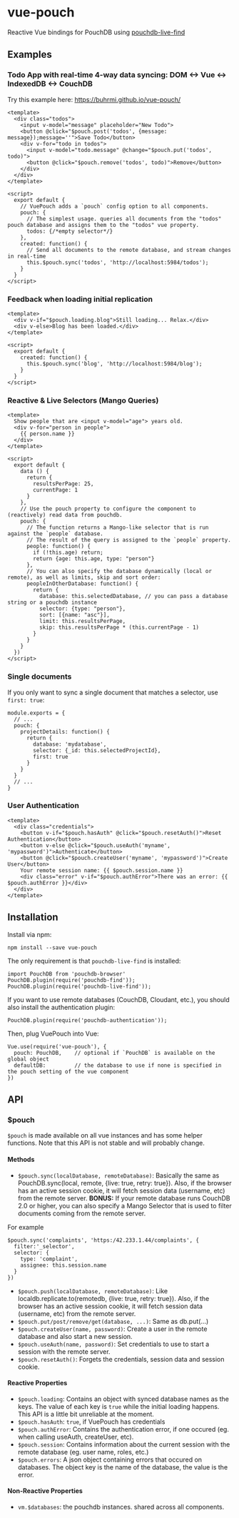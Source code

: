 # vue-pouch

Reactive Vue bindings for PouchDB using [pouchdb-live-find](https://github.com/colinskow/pouchdb-live-find)

## Examples

### Todo App with real-time 4-way data syncing: DOM <-> Vue <-> IndexedDB <-> CouchDB

Try this example here: https://buhrmi.github.io/vue-pouch/

```vue
<template>
  <div class="todos">
    <input v-model="message" placeholder="New Todo">
    <button @click="$pouch.post('todos', {message: message});message=''">Save Todo</button>
    <div v-for="todo in todos">
      <input v-model="todo.message" @change="$pouch.put('todos', todo)">
      <button @click="$pouch.remove('todos', todo)">Remove</button>
    </div>
  </div>
</template>

<script>
  export default {
    // VuePouch adds a `pouch` config option to all components.
    pouch: {
      // The simplest usage. queries all documents from the "todos" pouch database and assigns them to the "todos" vue property.
      todos: {/*empty selector*/}
    },
    created: function() {
      // Send all documents to the remote database, and stream changes in real-time
      this.$pouch.sync('todos', 'http://localhost:5984/todos');
    }
  }
</script>
```

### Feedback when loading initial replication

```vue
<template>
  <div v-if="$pouch.loading.blog">Still loading... Relax.</div>
  <div v-else>Blog has been loaded.</div>
</template>

<script>
  export default {
    created: function() {
      this.$pouch.sync('blog', 'http://localhost:5984/blog');
    }
  }
</script>
```


### Reactive & Live Selectors (Mango Queries)

```vue
<template>
  Show people that are <input v-model="age"> years old.
  <div v-for="person in people">
    {{ person.name }}
  </div>
</template>

<script>
  export default {
    data () {
      return {
        resultsPerPage: 25,
        currentPage: 1
      }
    },
    // Use the pouch property to configure the component to (reactively) read data from pouchdb.
    pouch: {
      // The function returns a Mango-like selector that is run against the `people` database.
      // The result of the query is assigned to the `people` property.
      people: function() {
        if (!this.age) return;
        return {age: this.age, type: "person"}
      },
      // You can also specify the database dynamically (local or remote), as well as limits, skip and sort order:
      peopleInOtherDatabase: function() {
        return {
          database: this.selectedDatabase, // you can pass a database string or a pouchdb instance
          selector: {type: "person"},
          sort: [{name: "asc"}],
          limit: this.resultsPerPage,
          skip: this.resultsPerPage * (this.currentPage - 1)
        }
      }
    }
  })
</script>
```

### Single documents

If you only want to sync a single document that matches a selector, use `first: true`:

```vue
module.exports = {
  // ...
  pouch: {  
    projectDetails: function() {
      return {
        database: 'mydatabase',
        selector: {_id: this.selectedProjectId},
        first: true
      }
    }
  }
  // ...
}
```

### User Authentication

```vue
<template>
  <div class="credentials">
    <button v-if="$pouch.hasAuth" @click="$pouch.resetAuth()">Reset Authentication</button>
    <button v-else @click="$pouch.useAuth('myname', 'mypassword')">Authenticate</button>
    <button @click="$pouch.createUser('myname', 'mypassword')">Create User</button>
    Your remote session name: {{ $pouch.session.name }}
    <div class="error" v-if="$pouch.authError">There was an error: {{ $pouch.authError }}</div>
  </div>
</template>
```




## Installation

Install via npm:

    npm install --save vue-pouch

The only requirement is that `pouchdb-live-find` is installed:

    import PouchDB from 'pouchdb-browser'
    PouchDB.plugin(require('pouchdb-find'));
    PouchDB.plugin(require('pouchdb-live-find'));
    
If you want to use remote databases (CouchDB, Cloudant, etc.), you should also install the authentication plugin:

    PouchDB.plugin(require('pouchdb-authentication'));
    
Then, plug VuePouch into Vue:

    Vue.use(require('vue-pouch'), {
      pouch: PouchDB,    // optional if `PouchDB` is available on the global object
      defaultDB:         // the database to use if none is specified in the pouch setting of the vue component
    })

## API

### $pouch

`$pouch` is made available on all vue instances and has some helper functions. Note that this API is not stable and will probably change.

#### Methods

* `$pouch.sync(localDatabase, remoteDatabase)`: Basically the same as PouchDB.sync(local, remote, {live: true, retry: true}). Also, if the browser has an active session cookie, it will fetch session data (username, etc) from the remote server. **BONUS:** If your remote database runs CouchDB 2.0 or higher, you can also specify a Mango Selector that is used to filter documents coming from the remote server.

For example

    $pouch.sync('complaints', 'https:/42.233.1.44/complaints', {
      filter:'_selector',
      selector: {
        type: 'complaint',
        assignee: this.session.name
      }
    })

* `$pouch.push(localDatabase, remoteDatabase)`: Like localdb.replicate.to(remotedb, {live: true, retry: true}). Also, if the browser has an active session cookie, it will fetch session data (username, etc) from the remote server.
* `$pouch.put/post/remove/get(database, ...)`: Same as db.put(...)
* `$pouch.createUser(name, password)`: Create a user in the remote database and also start a new session.
* `$pouch.useAuth(name, password)`: Set credentials to use to start a session with the remote server.
* `$pouch.resetAuth()`: Forgets the credentials, session data and session cookie.

#### Reactive Properties

* `$pouch.loading`: Contains an object with synced database names as the keys. The value of each key is `true` while the initial loading happens. This API is a little bit unreliable at the moment.
* `$pouch.hasAuth`: `true`, if VuePouch has credentials
* `$pouch.authError`: Contains the authentication error, if one occured (eg. when calling useAuth, createUser, etc).
* `$pouch.session`: Contains information about the current session with the remote database (eg. user name, roles, etc.)
* `$pouch.errors`: A json object containing errors that occured on databases. The object key is the name of the database, the value is the error.

#### Non-Reactive Properties

* `vm.$databases`: the pouchdb instances. shared across all components.

